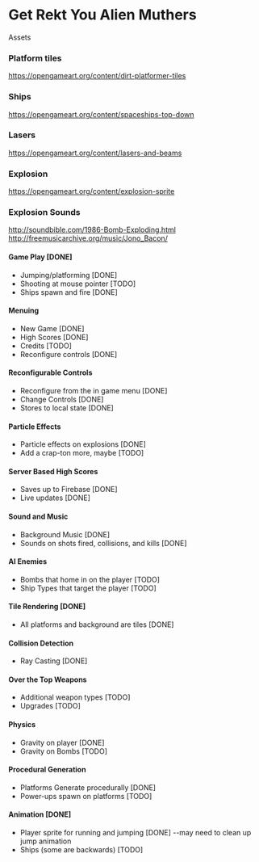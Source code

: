 # Get Rekt You Alien Muthers


Assets

### Platform tiles
https://opengameart.org/content/dirt-platformer-tiles
### Ships
https://opengameart.org/content/spaceships-top-down
### Lasers
https://opengameart.org/content/lasers-and-beams
### Explosion
https://opengameart.org/content/explosion-sprite

### Explosion Sounds
http://soundbible.com/1986-Bomb-Exploding.html
http://freemusicarchive.org/music/Jono_Bacon/

#### Game Play [DONE]
* Jumping/platforming [DONE]
* Shooting at mouse pointer [TODO]
* Ships spawn and fire [DONE]
#### Menuing
* New Game [DONE]
* High Scores [DONE]
* Credits [TODO]
* Reconfigure controls [DONE]
#### Reconfigurable Controls
* Reconfigure from the in game menu [DONE]
* Change Controls [DONE]
* Stores to local state [DONE]
#### Particle Effects
* Particle effects on explosions [DONE]
* Add a crap-ton more, maybe [TODO]
#### Server Based High Scores
* Saves up to Firebase [DONE]
* Live updates [DONE]
#### Sound and Music
* Background Music [DONE]
* Sounds on shots fired, collisions, and kills [DONE]
#### AI Enemies
* Bombs that home in on the player [TODO]
* Ship Types that target the player [TODO]
#### Tile Rendering [DONE]
* All platforms and background are tiles [DONE]
#### Collision Detection
* Ray Casting [DONE]
#### Over the Top Weapons
* Additional weapon types [TODO]
* Upgrades [TODO]
#### Physics
* Gravity on player [DONE]
* Gravity on Bombs [TODO]
#### Procedural Generation
* Platforms Generate procedurally [DONE]
* Power-ups spawn on platforms [TODO]
#### Animation [DONE]
* Player sprite for running and jumping [DONE]  --may need to clean up jump animation
* Ships (some are backwards) [TODO]
